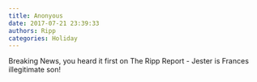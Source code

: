 ```yaml
---
title: Anonyous
date: 2017-07-21 23:39:33
authors: Ripp
categories: Holiday
---
```


 Breaking News, you heard it first on The Ripp Report - Jester is Frances illegitimate son!